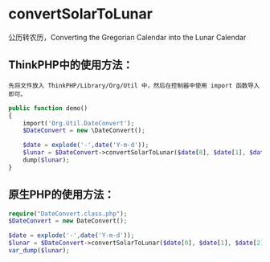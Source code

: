 # convertSolarToLunar
公历转农历，Converting the Gregorian Calendar into the Lunar Calendar


## ThinkPHP中的使用方法：
    先将文件放入 ThinkPHP/Library/Org/Util 中，然后在控制器中使用 import 函数导入即可。
```php
public function demo()
{
	import('Org.Util.DateConvert');
	$DateConvert = new \DateConvert();

	$date = explode('-',date('Y-m-d'));
	$lunar = $DateConvert->convertSolarToLunar($date[0], $date[1], $date[2]);
	dump($lunar);
}
```

## 原生PHP的使用方法：
```php
require("DateConvert.class.php");
$DateConvert = new DateConvert();

$date = explode('-',date('Y-m-d'));
$lunar = $DateConvert->convertSolarToLunar($date[0], $date[1], $date[2]);
var_dump($lunar);
```
